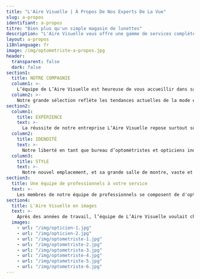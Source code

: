 ```yaml
---
title: "L'Aire Visuelle | À Propos De Nos Experts De La Vue"
slug: a-propos
identifiant: a-propos
titre: "Bien plus qu'un simple magasin de lunettes"
description: "L'Aire Visuelle vous offre une gamme de services complète: Lunettes de prescriptions, lunettes solaires ou verres de contact"
layout: a-propos
i18nlanguage: fr
image: /img/optometriste-a-propos.jpg
header:
  transparent: false
  dark: false
section1:
  title: NOTRE COMPAGNIE
  column1: >-
    L’équipe de L’Aire Visuelle est heureuse de vous accueillir dans sa nouvelle clinique de Vimont à Laval. Chic, spacieuse et moderne, la salle de montre vous en mettra plein la vue avec ses vastes collections de montures. Que ce soit pour des lunettes de prescription, des lunettes solaires ou des verres de contact, L’Aire Visuelle promet de vous faire vivre une expérience unique en matière de lunetterie. <br> <br> Consultez notre section produits pour voir quelques-unes des montures et des lunettes de soleil disponibles dans notre salle d’exposition. Et rappelez-vous… Il ne s’agit que d’un échantillon de notre panoplie de montures choisies judicieusement pour notre clientèle.
  column2: >-
    Notre grande sélection reflète les tendances actuelles de la mode en matière de lunetterie, répond aux besoins de notre fidèle clientèle que nous apprécions et saura très certainement plaire à nos futurs clients.
section2:
  column1:
    title: EXPÉRIENCE
    text: >-
      La réussite de notre entreprise L’Aire Visuelle repose surtout sur notre équipe composée d’intervenants et de professionnels du domaine de l’optique. Toujours à l’affût des nouvelles technologies, ils sont passionnés de leur travail.
  column2:
    title: IDENDITÉ
    text: >-
      Notre liberté en tant que bureau d’optométristes et opticiens indépendant nous permet de conserver une identité propre et d’offrir à notre clientèle une très grande diversité de produits. Notre engagement envers notre clientèle est primordial et le client demeure notre priorité !
  column3:
    title: STYLE
    text: >-
      Notre nouvel emplacement, et sa grande salle de montre, vaste et moderne, vous offre le plus grand choix de montures en ville ! L’Aire Visuelle devient une référence dans le domaine des soins oculo-visuel !
section3:
  title: Une équipe de professionnels à votre service
  text: >-
    Les membres de notre équipe de professionnels se composent de d'optométristes, d'opticiens ainsi que des conseillères-stylistes
section4:
  title: L'Aire Visuelle en images
  text: >-
    Après des années de travail, l’équipe de L’Aire Visuelle voulait changer d’AIRE. Elle a donc demandé à la firme d’architectes La SHED architecture de lui créer une clinique de facture moderne, spacieuse, au design épuré et fonctionnel. Résultat? Un espace hors du commun, aéré et lumineux, axé sur l’expérience client. Venez voir par vous-même!
  images:
    - url: "/img/opticien-1.jpg"
    - url: "/img/opticien-2.jpg"
    - url: "/img/optometriste-1.jpg"
    - url: "/img/optometriste-2.jpg"
    - url: "/img/optometriste-3.jpg"
    - url: "/img/optometriste-4.jpg"
    - url: "/img/optometriste-5.jpg"
    - url: "/img/optometriste-6.jpg"
---
```

